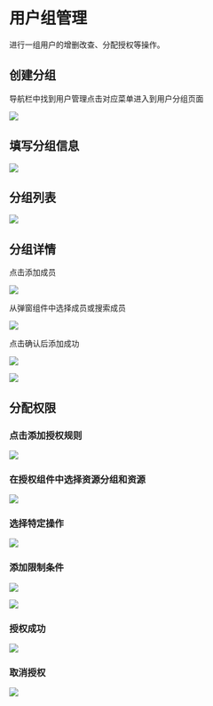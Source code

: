 # 用户组管理

<LastUpdated/>

进行一组用户的增删改查、分配授权等操作。

## 创建分组

导航栏中找到用户管理点击对应菜单进入到用户分组页面

![](./images/user-group/g-01.png)

## 填写分组信息

![](./images/user-group/g-02.png)

## 分组列表

![](./images/user-group/g-03.png)

## 分组详情

点击添加成员

![](./images/user-group/g-04.png)

从弹窗组件中选择成员或搜索成员

![](./images/user-group/g-05.png)

点击确认后添加成功

![](./images/user-group/g-06.png)

![](./images/user-group/g-07.png)

## 分配权限

### 点击添加授权规则

![](./images/user-group/g-08.png)

### 在授权组件中选择资源分组和资源

![](./images/user-group/g-11.png)

### 选择特定操作

![](./images/user-group/g-12.png)

### 添加限制条件

![](./images/user-group/g-13.png)

![](./images/user-group/g-14.png)

### 授权成功

![](./images/user-group/g-15.png)

### 取消授权

![](./images/user-group/g-16.png)
